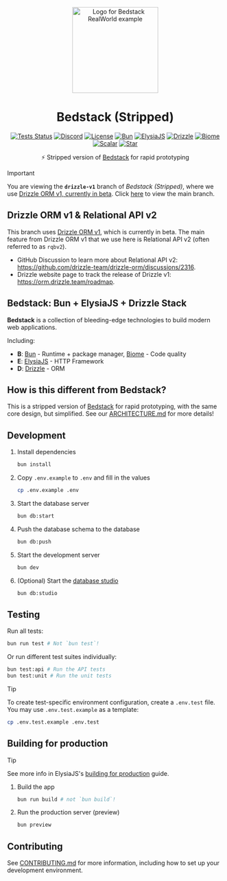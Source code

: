 <div align='center'>

<img src="public/logo-mini.png" alt="Logo for Bedstack RealWorld example" width=200>
<h1>Bedstack (Stripped)</h1>

[![Tests Status](https://github.com/bedtime-coders/bedstack-stripped/actions/workflows/tests.yml/badge.svg?event=push&branch=drizzle-v1&)](https://github.com/bedtime-coders/bedstac/actions/workflows/tests.yml?query=branch%drizzle-v1+event%3Apush) [![Discord](https://img.shields.io/discord/1164270344115335320?label=Chat&color=5865f4&logo=discord&labelColor=121214)](https://discord.gg/8UcP9QB5AV) [![License](https://custom-icon-badges.demolab.com/github/license/bedtime-coders/bedstack-stripped?label=License&color=blue&logo=law&labelColor=0d1117)](https://github.com/bedtime-coders/bedstack-stripped/blob/drizzle-v1/LICENSE) [![Bun](https://img.shields.io/badge/Bun-14151a?logo=bun&logoColor=fbf0df)](https://bun.sh/) [![ElysiaJS](https://custom-icon-badges.demolab.com/badge/ElysiaJS-0f172b.svg?logo=elysia)](https://elysiajs.com/) [![Drizzle](https://img.shields.io/badge/Drizzle-C5F74F?logo=drizzle&logoColor=000)](https://drizzle.team/) [![Biome](https://img.shields.io/badge/Biome-24272f?logo=biome&logoColor=f6f6f9)](https://biomejs.dev/) [![Scalar](https://img.shields.io/badge/Scalar-080808?logo=scalar&logoColor=e7e7e7)](https://scalar.com/) [![Star](https://custom-icon-badges.demolab.com/github/stars/bedtime-coders/bedstack-stripped?logo=star&logoColor=373737&label=Star)](https://github.com/bedtime-coders/bedstack-stripped/stargazers/)

⚡ Stripped version of [Bedstack](https://github.com/bedtime-coders/bedstack) for rapid prototyping

</div>

> [!IMPORTANT]
> You are viewing the **`drizzle-v1`** branch of _Bedstack (Stripped)_, where we use [Drizzle ORM v1, currently in beta](https://orm.drizzle.team/roadmap). Click [here](https://github.com/bedtime-coders/bedstack-stripped/tree/main) to view the main branch.

## Drizzle ORM v1 & Relational API v2

This branch uses [Drizzle ORM v1](https://orm.drizzle.team/roadmap), which is currently in beta. The main feature from Drizzle ORM v1 that we use here is Relational API v2 (often referred to as `rqbv2`).

- GitHub Discussion to learn more about Relational API v2: https://github.com/drizzle-team/drizzle-orm/discussions/2316.
- Drizzle website page to track the release of Drizzle v1: https://orm.drizzle.team/roadmap.

## Bedstack: Bun + ElysiaJS + Drizzle Stack

**Bedstack** is a collection of bleeding-edge technologies to build modern web applications.

Including:

- **B**: [Bun](https://bun.sh) - Runtime + package manager, [Biome](https://biomejs.dev) - Code quality
- **E**: [ElysiaJS](https://elysiajs.com) - HTTP Framework
- **D**: [Drizzle](https://orm.drizzle.team) - ORM

## How is this different from Bedstack?

This is a stripped version of [Bedstack](https://github.com/bedtime-coders/bedstack) for rapid prototyping, with the same core design, but simplified. See our [ARCHITECTURE.md](./ARCHITECTURE.md) for more details!

## Development

1. Install dependencies

   ```bash
   bun install
   ```

2. Copy `.env.example` to `.env` and fill in the values

   ```bash
   cp .env.example .env
   ```

3. Start the database server

   ```bash
   bun db:start
   ```

4. Push the database schema to the database

   ```bash
   bun db:push
   ```

5. Start the development server

   ```bash
   bun dev
   ```

6. (Optional) Start the [database studio](https://orm.drizzle.team/drizzle-studio/overview)
   ```bash
   bun db:studio
   ```


## Testing

Run all tests:
```bash
bun run test # Not `bun test`!
```

Or run different test suites individually:
```bash
bun test:api # Run the API tests
bun test:unit # Run the unit tests
```

> [!TIP]
> To create test-specific environment configuration, create a `.env.test` file. You may use `.env.test.example` as a template:
> ```bash
> cp .env.test.example .env.test
> ```

## Building for production

> [!TIP]
> See more info in ElysiaJS's [building for production](https://elysiajs.com/tutorial.html#build-for-production) guide.

1. Build the app

   ```bash
   bun run build # not `bun build`!
   ```

2. Run the production server (preview)

   ```bash
   bun preview
   ```

## Contributing

See [CONTRIBUTING.md](./CONTRIBUTING.md) for more information, including how to set up your development environment.
